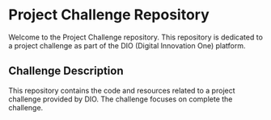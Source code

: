# Project Challenge Repository

Welcome to the Project Challenge repository. This repository is dedicated to a project challenge as part of the DIO (Digital Innovation One) platform.

## Challenge Description

This repository contains the code and resources related to a project challenge provided by DIO. The challenge focuses on complete the challenge.
